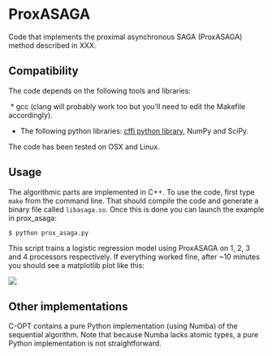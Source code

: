 # ProxASAGA

Code that implements the proximal asynchronous SAGA (ProxASAGA) method described in XXX.

## Compatibility

The code depends on the following tools and libraries:

  * gcc (clang will probably work too but you'll need to edit the Makefile accordingly).
  * The following python libraries: [cffi python library](https://pypi.python.org/pypi/cffi?), NumPy and SciPy.

The code has been tested on OSX and Linux.

## Usage

The algorithmic parts are implemented in C++. To use the code, first type `make` from the command line. That should compile the code and generate a binary file called ```libasaga.so```. Once this is done you can launch the example in prox_asaga:

```bash
$ python prox_asaga.py
```
This script trains a logistic regression model using ProxASAGA on 1, 2, 3 and 4 processors respectively. If everything worked fine, after ~10 minutes you should see a matplotlib plot like this:

![](https://raw.githubusercontent.com/fabianp/ProxASAGA/master/doc/proxasaga_screenshot.png?token=AAQ8h6vIuq4hSRo9JyWCi9p176zVg6FNks5ZRC2BwA%3D%3D)

## Other implementations

C-OPT contains a pure Python implementation (using Numba) of the sequential algorithm. Note that because Numba lacks atomic types, a pure Python implementation is not straightforward.
